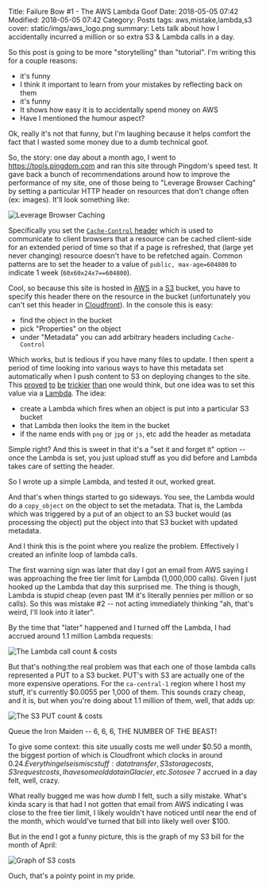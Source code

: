 Title: Failure Bow #1 - The AWS Lambda Goof
Date: 2018-05-05 07:42
Modified: 2018-05-05 07:42
Category: Posts
tags: aws,mistake,lambda,s3
cover: static/imgs/aws_logo.png
summary: Lets talk about how I accidentally incurred a million or so extra S3 & Lambda calls in a day.

So this post is going to be more "storytelling" than "tutorial".  I'm writing this for a
couple reasons:

* it's funny
* I think it important to learn from your mistakes by reflecting back on them
* it's funny
* It shows how easy it is to accidentally spend money on AWS
* Have I mentioned the humour aspect?

Ok, really it's not that funny, but I'm laughing because it helps comfort the fact
that I wasted some money due to a dumb technical goof.

So, the story: one day about a month ago, I went to <https://tools.pingdom.com> and
ran this site through Pingdom's speed test.  It gave back a bunch of recommendations
around how to improve the performance of my site, one of those being to "Leverage
Browser Caching" by setting a particular HTTP header on resources that don't change
often (ex: images).  It'll look something like:

![Leverage Browser Caching]({filename}/static/imgs/pingdomcachewarning-fs8.png)

Specifically you set the
[`Cache-Control` header](https://developer.mozilla.org/en-US/docs/Web/HTTP/Headers/Cache-Control)
which is used to communicate to client browsers that a resource can be cached client-side
for an extended period of time so that if a page is refreshed, that (large yet
never changing) resource doesn't have to be refetched again.  Common patterns are to
set the header to a value of `public, max-age=604800` to indicate 1 week (`60x60x24x7==604800`).

Cool, so because this site is hosted in [AWS](https://aws.amazon.com/) in a
[S3](https://aws.amazon.com/s3/) bucket, you have to specify this header there on the resource
in the bucket (unfortunately you can't set this header in
[Cloudfront](https://aws.amazon.com/cloudfront/)).  In the console this is easy:

* find the object in the bucket
* pick "Properties" on the object
* under "Metadata" you can add arbitrary headers including `Cache-Control`

Which works, but is tedious if you have many files to update. I then spent a period of time
looking into various ways to have this metadata set automatically when I push content to
S3 on deploying changes to the site.  This
[proved](https://gist.github.com/shentonfreude/36d0910984cefd42ab503dba61ada049)
[to](https://stackoverflow.com/questions/35744029/accessing-meta-data-from-aws-s3-with-aws-lambda)
[be](https://www.bggofurther.com/2015/10/aws-update-massively-metadata-using-boto-python-on-multiple-s3-objects/)
[trickier](https://stackoverflow.com/questions/22501465/how-to-add-cache-control-in-aws-s3)
[than](https://github.com/aws/aws-cli/issues/652)
one would think,
but one idea was to set this value via a [Lambda](https://aws.amazon.com/lambda/).  The idea:

* create a Lambda which fires when an object is put into a particular S3 bucket
* that Lambda then looks the item in the bucket
* if the name ends with `png` or `jpg` or `js`, etc add the header as metadata

Simple right?  And this is sweet in that it's a "set it and forget it" option -- once the
Lambda is set, you just upload stuff as you did before and Lambda takes care of setting
the header.

So I wrote up a simple Lambda, and tested it out, worked great.

And that's when things started to go sideways.  You see, the Lambda would do a `copy_object`
on the object to set the metadata.  That is, the Lambda which was triggered by a put of an
object to an S3 bucket would (as processing the object) put the object into that S3 bucket
with updated metadata.

And I think this is the point where you realize the problem.  Effectively I created an
infinite loop of lambda calls.

The first warning sign was later that day I got an email from AWS saying I was approaching
the free tier limit for Lambda (1,000,000 calls).  Given I just hooked up the Lambda that
day this surprised me.  The thing is though, Lambda is stupid cheap (even past 1M it's
literally pennies per million or so calls).  So this was mistake #2 -- not acting immediately
thinking "ah, that's weird, I'll look into it later".

By the time that "later" happened and I turned off the Lambda, I had accrued around 1.1
million Lambda requests:

![The Lambda call count & costs]({filename}/static/imgs/lambda_costs-fs8.png)

But that's nothing:the real problem was that each one of those lambda calls represented
a PUT to a S3 bucket.
PUT's with S3 are actually one of the more expensive operations.  For the `ca-central-1`
region where I host my stuff, it's currently $0.0055 per 1,000 of them.  This sounds crazy
cheap, and it is, but when you're doing about 1.1 million of them, well, that adds up:

![The S3 PUT count & costs]({filename}/static/imgs/s3_costs-fs8.png)

Queue the Iron Maiden -- 6, 6, 6, THE NUMBER OF THE BEAST!

To give some context: this site usually costs me well under $0.50 a month, the biggest portion of
which is Cloudfront which clocks in around $0.24.  Everything else is misc stuff: data
transfer, S3 storage costs, S3 request costs, I have some old data in Glacier, etc.  So to
see ~$7 accrued in a day felt, well, crazy.

What really bugged me was how *dumb* I felt, such a silly mistake.  What's kinda scary is
that had I not gotten that email from AWS indicating I was close to the free tier limit,
I likely wouldn't have noticed until near the end of the month, which would've turned that
bill into likely well over $100.

But in the end I got a funny picture, this is the graph of my S3 bill for the month of
April:

![Graph of S3 costs]({filename}/static/imgs/s3costgraph-fs8.png)

Ouch, that's a pointy point in my pride.

